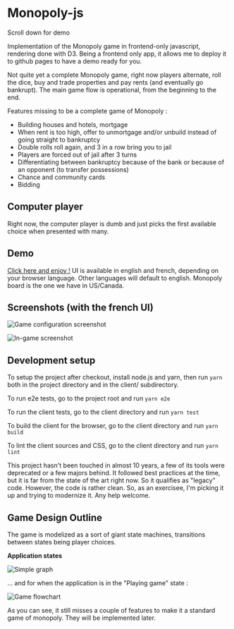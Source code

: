 # Monopoly-js

Scroll down for demo

Implementation of the Monopoly game in frontend-only javascript, rendering done with D3. Being a frontend only app, it allows me to deploy it to github pages to have a demo ready for you.

Not quite yet a complete Monopoly game, right now players alternate, roll the dice, buy and trade properties and pay rents (and eventually go bankrupt). The main game flow is operational, from the beginning to the end.

Features missing to be a complete game of Monopoly :
* Building houses and hotels, mortgage
* When rent is too high, offer to unmortgage and/or unbuild instead of going straight to bankruptcy
* Double rolls roll again, and 3 in a row bring you to jail
* Players are forced out of jail after 3 turns
* Differentiating between bankruptcy because of the bank or because of an opponent (to transfer possessions)
* Chance and community cards
* Bidding
  
## Computer player

Right now, the computer player is dumb and just picks the first available choice when presented with many.

## Demo

[Click here and enjoy !](http://francois-roseberry.github.io/monopoly-js/demo/)
UI is available in english and french, depending on your browser language. Other languages will default to english. Monopoly board is the one we have in US/Canada.

## Screenshots (with the french UI)

![Game configuration screenshot](http://francois-roseberry.github.io/monopoly-js/screenshots/game-configuration.png)

![In-game screenshot](http://francois-roseberry.github.io/monopoly-js/screenshots/in-game.png)

## Development setup

To setup the project after checkout, install node.js and yarn, then run `yarn` both in the project directory and in the client/ subdirectory. 

To run e2e tests, go to the project root and run `yarn e2e`

To run the client tests, go to the client directory and run `yarn test`

To build the client for the browser, go to the client directory and run `yarn build`

To lint the client sources and CSS, go to the client directory and run `yarn lint`

This project hasn't been touched in almost 10 years, a few of its tools were deprecated or a few majors behind. It followed best practices at the time, but it is far from the state of the art right now. So it qualifies as "legacy" code. However, the code is rather clean. So, as an exercisee, I'm picking it up and trying to modernize it. Any help welcome.

## Game Design Outline

The game is modelized as a sort of giant state machines, transitions between states being player choices.

**Application states**

![Simple graph](https://g.gravizo.com/svg?digraph%20G%20%7Bstart%20%5Bshape%3Dbox%5D%3Bconfig%20%5Blabel%3D%22Configuring%20game%22%5D%3Bplay%5Blabel%3D%22Playing%20game%22%5Dstart%20-%3E%20config%3Bconfig%20-%3E%20play%20%5Blabel%3D%22Start%20game%22%5D%3Bplay%20-%3E%20config%20%5Blabel%3D%22New%20game%22%5D%3B%7D)

... and for when the application is in the "Playing game" state :

![Game flowchart](http://francois-roseberry.github.io/monopoly-js/doc/game-flowchart.png)

As you can see, it still misses a couple of features to make it a standard game of monopoly. They will be implemented later.
